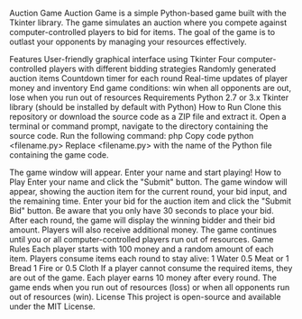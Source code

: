 Auction Game
Auction Game is a simple Python-based game built with the Tkinter library. The game simulates an auction where you compete against computer-controlled players to bid for items. The goal of the game is to outlast your opponents by managing your resources effectively.

Features
User-friendly graphical interface using Tkinter
Four computer-controlled players with different bidding strategies
Randomly generated auction items
Countdown timer for each round
Real-time updates of player money and inventory
End game conditions: win when all opponents are out, lose when you run out of resources
Requirements
Python 2.7 or 3.x
Tkinter library (should be installed by default with Python)
How to Run
Clone this repository or download the source code as a ZIP file and extract it.
Open a terminal or command prompt, navigate to the directory containing the source code.
Run the following command:
php
Copy code
python <filename.py>
Replace <filename.py> with the name of the Python file containing the game code.

The game window will appear. Enter your name and start playing!
How to Play
Enter your name and click the "Submit" button.
The game window will appear, showing the auction item for the current round, your bid input, and the remaining time.
Enter your bid for the auction item and click the "Submit Bid" button. Be aware that you only have 30 seconds to place your bid.
After each round, the game will display the winning bidder and their bid amount. Players will also receive additional money.
The game continues until you or all computer-controlled players run out of resources.
Game Rules
Each player starts with 100 money and a random amount of each item.
Players consume items each round to stay alive:
1 Water
0.5 Meat or 1 Bread
1 Fire or 0.5 Cloth
If a player cannot consume the required items, they are out of the game.
Each player earns 10 money after every round.
The game ends when you run out of resources (loss) or when all opponents run out of resources (win).
License
This project is open-source and available under the MIT License.
